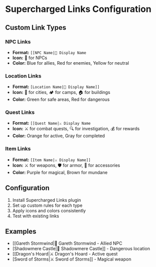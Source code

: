 # Supercharged Links Configuration

## Custom Link Types

### NPC Links
- **Format:** `[[NPC Name|🧙 Display Name`
- **Icon:** 🧙 for NPCs
- **Color:** Blue for allies, Red for enemies, Yellow for neutral

### Location Links  
- **Format:** `[Location Name|🏰 Display Name]]`
- **Icon:** 🏰 for cities, 🏕️ for camps, 🏠 for buildings
- **Color:** Green for safe areas, Red for dangerous

### Quest Links
- **Format:** `[[Quest Name|⚔️ Display Name`
- **Icon:** ⚔️ for combat quests, 🔍 for investigation, 💰 for rewards
- **Color:** Orange for active, Gray for completed

### Item Links
- **Format:** `[Item Name|⚔️ Display Name]]`
- **Icon:** ⚔️ for weapons, 🛡️ for armor, 💍 for accessories
- **Color:** Purple for magical, Brown for mundane

## Configuration
1. Install Supercharged Links plugin
2. Set up custom rules for each type
3. Apply icons and colors consistently
4. Test with existing links

## Examples
- [[Gareth Stormwind|🧙 Gareth Stormwind - Allied NPC
- [Shadowmere Castle|🏰 Shadowmere Castle]] - Dangerous location
- [[Dragon's Hoard|⚔️ Dragon's Hoard - Active quest
- [Sword of Storms|⚔️ Sword of Storms]] - Magical weapon
